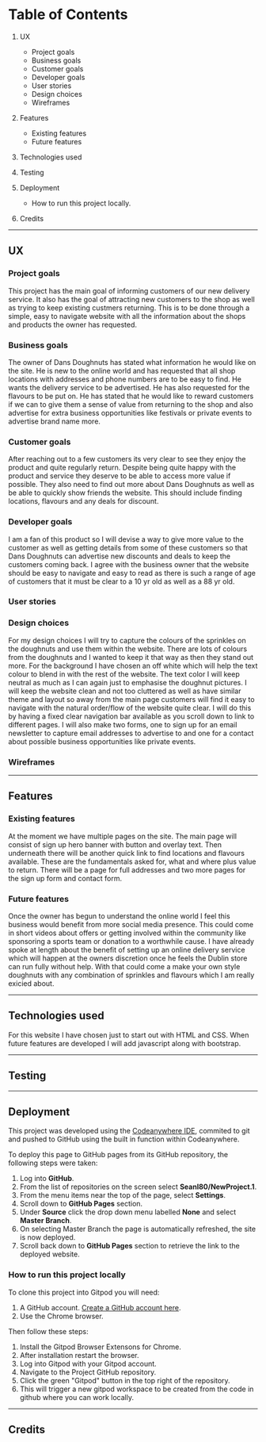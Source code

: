 # Table of Contents

1. UX

   - Project goals
   - Business goals
   - Customer goals
   - Developer goals
   - User stories
   - Design choices
   - Wireframes

2. Features

   - Existing features
   - Future features

3. Technologies used

4. Testing

5. Deployment

   - How to run this project locally.

6. Credits

---

## UX

### Project goals

This project has the main goal of informing customers of our new delivery service. It also has the goal of attracting new customers to the shop as well as trying to keep existing custmers returning.
This is to be done through a simple, easy to navigate website with all the information about the shops and products
the owner has requested.

### Business goals

The owner of Dans Doughnuts has stated what information he would like on the site. He is new to the online world and has
requested that all shop locations with addresses and phone numbers are to be easy to find. He wants the delivery service to be advertised.
He has also requested for the flavours to be put on.
He has stated that he would like to reward customers if we can to give them a sense of value from returning to the shop and also
advertise for extra business opportunities like festivals or private events to advertise brand name more.

### Customer goals

After reaching out to a few customers its very clear to see they enjoy the product and quite regularly return.
Despite being quite happy with the product and service they deserve to be able to access more value if possible.
They also need to find out more about Dans Doughnuts as well as be able to quickly show friends the website.
This should include finding locations, flavours and any deals for discount.

### Developer goals

I am a fan of this product so I will devise a way to give more value to the customer as well as getting details from some of these
customers so that Dans Doughnuts can advertise new discounts and deals to keep the customers coming back.
I agree with the business owner that the website should be easy to navigate and easy to read as there is such a range of age of customers that
it must be clear to a 10 yr old as well as a 88 yr old.

### User stories

### Design choices

For my design choices I will try to capture the colours of the sprinkles on the doughnuts and use them within the website.
There are lots of colours from the doughnuts and I wanted to keep it that way as then they stand out more.
For the background I have chosen an off white which will help the text colour to blend in with the rest of the website. The text color I
will keep neutral as much as I can again just to emphasise the doughnut pictures. I will keep the website clean and not too cluttered as well as
have similar theme and layout so away from the main page customers will find it easy to navigate with the natural order/flow of
the website quite clear. I will do this by having a fixed clear navigation bar available as you scroll down to link to different pages.
I will also make two forms, one to sign up for an email newsletter to capture email addresses to advertise to and one for a contact about
possible business opportunities like private events.

### Wireframes

---

## Features

### Existing features

At the moment we have multiple pages on the site. The main page will consist of sign up hero banner with button and overlay text. Then underneath
there will be another quick link to find locations and flavours available. These are the fundamentals asked for, what and where plus value to return.
There will be a page for full addresses and two more pages for the sign up form and contact form.

### Future features

Once the owner has begun to understand the online world I feel this business would benefit from more social media presence. This could come in short videos
about offers or getting involved within the community like sponsoring a sports team or donation to a worthwhile cause. I have already spoke at length about
the benefit of setting up an online delivery service which will happen at the owners discretion once he feels the Dublin store can run fully without help.
With that could come a make your own style doughnuts with any combination of sprinkles and flavours which I am really exicied about.

---

## Technologies used

For this website I have chosen just to start out with HTML and CSS. When future features are developed I will add javascript along with bootstrap.

---

## Testing

---

## Deployment

This project was developed using the [Codeanywhere IDE](https://app.codeanywhere.com), commited to git and pushed to GitHub using the built in function within Codeanywhere.

To deploy this page to GitHub pages from its GitHub repository, the following steps were taken:

1. Log into **GitHub**.
2. From the list of repositories on the screen select **Seanl80/NewProject.1**.
3. From the menu items near the top of the page, select **Settings**.
4. Scroll down to **GitHub Pages** section.
5. Under **Source** click the drop down menu labelled **None** and select **Master Branch**.
6. On selecting Master Branch the page is automatically refreshed, the site is now deployed.
7. Scroll back down to **GitHub Pages** section to retrieve the link to the deployed website.

### How to run this project locally

To clone this project into Gitpod you will need:

1. A GitHub account. [Create a GitHub account here](https://www.github.com).
2. Use the Chrome browser.

Then follow these steps:

1. Install the Gitpod Browser Extensons for Chrome.
2. After installation restart the browser.
3. Log into Gitpod with your Gitpod account.
4. Navigate to the Project GitHub repository.
5. Click the green "Gitpod" button in the top right of the repository.
6. This will trigger a new gitpod workspace to be created from the code in github where you can work locally.

---

## Credits
